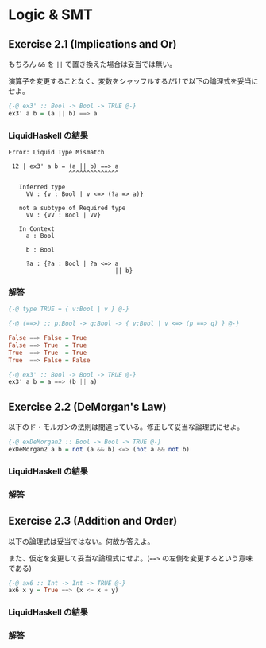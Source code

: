 # Logic & SMT

## Exercise 2.1 (Implications and Or)

もちろん `&&` を `||` で置き換えた場合は妥当では無い。

演算子を変更することなく、変数をシャッフルするだけで以下の論理式を妥当にせよ。

```haskell
{-@ ex3' :: Bool -> Bool -> TRUE @-}
ex3' a b = (a || b) ==> a
```

### LiquidHaskell の結果

```shell
Error: Liquid Type Mismatch

 12 | ex3' a b = (a || b) ==> a
                 ^^^^^^^^^^^^^^

   Inferred type
     VV : {v : Bool | v <=> (?a => a)}

   not a subtype of Required type
     VV : {VV : Bool | VV}

   In Context
     a : Bool

     b : Bool

     ?a : {?a : Bool | ?a <=> a
                              || b}
```

### 解答

```haskell
{-@ type TRUE = { v:Bool | v } @-}

{-@ (==>) :: p:Bool -> q:Bool -> { v:Bool | v <=> (p ==> q) } @-}

False ==> False = True
False ==> True  = True
True  ==> True  = True
True  ==> False = False

{-@ ex3' :: Bool -> Bool -> TRUE @-}
ex3' a b = a ==> (b || a)
```

## Exercise 2.2 (DeMorgan's Law)

以下のド・モルガンの法則は間違っている。修正して妥当な論理式にせよ。

```haskell
{-@ exDeMorgan2 :: Bool -> Bool -> TRUE @-}
exDeMorgan2 a b = not (a && b) <=> (not a && not b)
```

### LiquidHaskell の結果

### 解答

## Exercise 2.3 (Addition and Order)

以下の論理式は妥当ではない。何故か答えよ。

また、仮定を変更して妥当な論理式にせよ。(`==>` の左側を変更するという意味である)

```haskell
{-@ ax6 :: Int -> Int -> TRUE @-}
ax6 x y = True ==> (x <= x + y)
```

### LiquidHaskell の結果

### 解答
